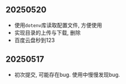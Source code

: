 ## 20250520

- 使用`dotenv`库读取配置文件, 方便使用
- 实现目录的上传与下载, 删除
- 百度云盘秒到123


## 20250517

- 初次提交, 可能存在bug. 使用中慢慢发现bug.




